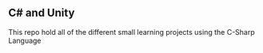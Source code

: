 <h2> C# and Unity</h2>
<p> This repo hold all of the different small learning projects using the C-Sharp Language</p>


